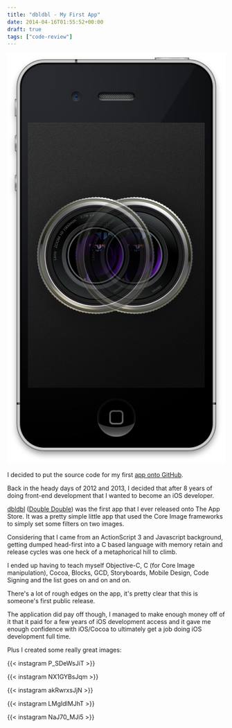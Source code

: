 ```yaml
---
title: "dbldbl - My First App"
date: 2014-04-16T01:55:52+00:00
draft: true
tags: ["code-review"]
---
```


![](/images/2014/Apr/Screen-Shot-2014-04-15-at-8-00-57-PM.png)

I decided to put the source code for my first [app onto GitHub](https://github.com/brettohland/dbldbl).

Back in the heady days of 2012 and 2013, I decided that after 8 years of doing front-end development that I wanted to become an iOS developer.

[dbldbl](http://dbldblapp.com) ([Double Double](http://www.urbandictionary.com/define.php?term=Double-Double)) was the first app that I ever released onto The App Store. It was a pretty simple little app that used the Core Image frameworks to simply set some filters on two images.

Considering that I came from an ActionScript 3 and Javascript background, getting dumped head-first into a C based language with memory retain and release cycles was one heck of a metaphorical hill to climb.

I ended up having to teach myself Objective-C, C (for Core Image manipulation), Cocoa, Blocks, GCD, Storyboards, Mobile Design, Code Signing and the list goes on and on and on.

There's a lot of rough edges on the app, it's pretty clear that this is someone's first public release.

The application did pay off though, I managed to make enough money off of it that it paid for a few years of iOS development access and it gave me enough confidence with iOS/Cocoa to ultimately get a job doing iOS development full time.

Plus I created some really great images:

 {{< instagram P_SDeWsJiT >}}

 {{< instagram NX1GYBsJqm >}}

 {{< instagram akRwrxsJjN >}}

 {{< instagram LMgIdlMJhT >}}

 {{< instagram NaJ70_MJi5 >}}

